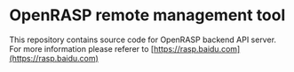 # OpenRASP remote management tool

This repository contains source code for OpenRASP backend API server. For more information please referer to [https://rasp.baidu.com](https://rasp.baidu.com)
